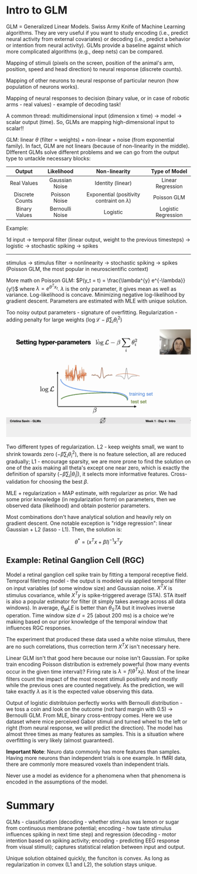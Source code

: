 # Intro to GLM

GLM = Generalized Linear Models. Swiss Army Knife of Machine Learning algorithms. They are very useful if you want to study encoding (i.e., predict neural activity from external covariates) or decoding (i.e., predict a behavior or intention from neural activity). GLMs provide a baseline against which more complicated algorithms (e.g., deep nets) can be compared.

Mapping of stimuli (pixels on the screen, position of the animal's arm, position, speed and head direction) to neural response (discrete counts).

Mapping of other neurons to neural response of particular neuron (how population of neurons works).

Mapping of neural responses to decision (binary value, or in case of robotic arms - real values) - example of decoding task!

A common thread: multidimensional input (dimension x time) -> model -> scalar output (time). So, GLMs are mapping high-dimensional input to scalar!!

GLM: linear $\theta$ (filter = weights) + non-linear + noise (from exponential family). In fact, GLM are not linears (because of non-linearity in the middle). DIfferent GLMs solve different problems and we can go from the output type to untackle necessary blocks:

|     Output      |   Likelihood    |                  Non-linearity                  |    Type of Model    |
| :-------------: | :-------------: | :---------------------------------------------: | :-----------------: |
|   Real Values   | Gaussian Noise  |                Identity (linear)                |  Linear Regression  |
| Discrete Counts |  Poisson Noise  | Exponential (positivity contraint on $\lambda$) |     Poisson GLM     |
|  Binary Values  | Bernoulli Noise |                    Logistic                     | Logistic Regression |

Example:

1d input -> temporal filter (linear output, weight to the previous timesteps) -> logistic -> stochastic spiking -> spikes

---

stimulus -> stimulus filter -> nonlinearity -> stochastic spiking -> spikes (Poisson GLM, the most popular
in neuroscientific context)

More math on Poisson GLM: $P(y_t = t) = \frac{\lambda^{y} e^{-\lambda}}{y!}$ where $\lambda = e^{\theta^{T}x_{t}}$. $\lambda$ is the only parameter, it gives mean as well as variance. Log-likelihood is concave. Minimizing negative log-likelihood by gradient descent. Parameters are estimated with MLE with unique solution.

Too noisy output parameters - signature of overfitting. Regularization - adding penalty for large weights ($\log \mathcal{L} - \beta \sum_i \theta_i^{2}$)

![Example of Regularization](../images/glm.png)

Two different types of regularization. L2 - keep weights small, we want to shrink towards zero ($-\beta \sum_i \theta_i^{2}$), there is no feature selection, all are reduced gradually; L1 - encourage sparsity, we are more prone to find the solution on one of the axis making all theta's except one near zero, which is exactly the definition of sparsity ($-\beta \sum_i |\theta_i|$), it selects more informative features. Cross-validation for choosing the best $\beta$.

MLE + regularization = MAP estimate, with regularizer as prior. We had some prior knowledge (in regularization form) on parameters, then we observed data (likelihood) and obtain posterior parameters.

Most combinations don't have analytical solution and heavily rely on gradient descent. One notable exception is "ridge regression": linear Gaussian + L2 (lasso - L1). Then, the solution is:

$$
\theta^{*} = (x^{T}x + \beta I)^{-1}x^{T}y
$$

## Example: Retinal Ganglion Cell (RGC)

Model a retinal ganglion cell spike train by fitting a temporal receptive field. Temporal filetring model - the output is modeled via applied temporal filter on input variables (of some window size) and Gaussian noise. $X^{T}X$ is stimulus covariance, while $X^{T}y$ is spike-triggered average (STA). STA itself is also a popular estimator for filter (it simply takes average across all data windows). In average, $\theta_MLE$ is better than $\theta_STA$ but it involves inverse operation. Time window size $d = 25$ (about 200 ms) is a choice we're making based on our prior knowledge of the temporal window that influences RGC responses.

The experiment that produced these data used a white noise stimulus, there are no such correlations, thus correction term $X^{T}X$ isn't necessary here.

Linear GLM isn't that good here because our noise isn't Gaussian. For spike train encoding Poisson distribution is extremely powerful (how many events occur in the given time interval)? Firing rate is $\lambda = f(\theta^{T}x_{t})$. Most of the linear filters count the impact of the most recent stimuli positively and mostly while the previous ones are counted negatively. As the prediction, we will take exactly $\lambda$ as it is the expected value observing this data.

Output of logistic distribtuion perfectly works with Bernoulli distribution - we toss a coin and look on the outcome (not hard margin with 0.5) -> Bernoulli GLM. From MLE, binary cross-entropy comes. Here we use dataset where mice perceived Gabor stimuli and turned wheel to the left or right (from neural response, we will predict the direction). The model has almost three times as many features as samples. This is a situation where overfitting is very likely (almost guaranteed).

**Important Note**: Neuro data commonly has more features than samples. Having more neurons than independent trials is one example. In fMRI data, there are commonly more measured voxels than independent trials.

Never use a model as evidence for a phenomena when that phenomena is encoded in the assumptions of the model.

# Summary

GLMs - classification (decoding - whether stimulus was lemon or sugar from continuous membrane potential; encoding - how taste stimulus influences spiking in next time step) and regression (decoding - motor intention based on spiking activity; encoding - predicting EEG response from visual stimuli); captures statistical relation between input and output.

Unique solution obtained quickly, the funciton is convex. As long as regularization in convex (L1 and L2), the solution stays unique.
